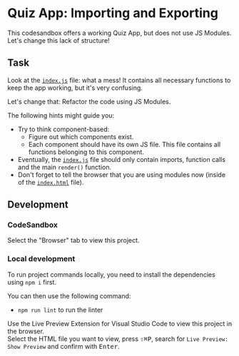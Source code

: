 # Quiz App: Importing and Exporting

This codesandbox offers a working Quiz App, but does not use JS Modules. Let's change this lack of structure!

## Task

Look at the [`index.js`](./index.js) file: what a mess! It contains all necessary functions to keep the app working, but it's very confusing.

Let's change that: Refactor the code using JS Modules.

The following hints might guide you:

- Try to think component-based:
  - Figure out which components exist.
  - Each component should have its own JS file. This file contains all functions belonging to this component.
- Eventually, the [`index.js`](./index.js) file should only contain imports, function calls and the main `render()` function.
- Don't forget to tell the browser that you are using modules now (inside of the [`index.html`](./index.html) file).

## Development

### CodeSandbox

Select the "Browser" tab to view this project.

### Local development

To run project commands locally, you need to install the dependencies using `npm i` first.

You can then use the following command:

- `npm run lint` to run the linter

Use the Live Preview Extension for Visual Studio Code to view this project in the browser.  
Select the HTML file you want to view, press <kbd>⇧</kbd><kbd>⌘</kbd><kbd>P</kbd>, search for `Live Preview: Show Preview` and confirm with <kbd>Enter</kbd>.
